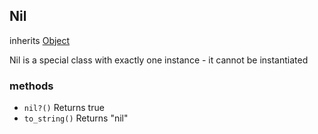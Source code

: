 ## Nil
inherits [Object](object.md)

Nil is a special class with exactly one instance - it cannot be instantiated

### methods
- `nil?()` Returns true
- `to_string()` Returns "nil"

